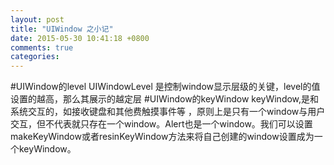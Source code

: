 ```yaml
---
layout: post
title: "UIWindow 之小记"
date: 2015-05-30 10:41:18 +0800
comments: true
categories: 
---
```

#UIWindow的level
UIWindowLevel 是控制window显示层级的关键，level的值设置的越高，那么其展示的越定层
#UIWindow的keyWindow
keyWindow,是和系统交互的，如接收键盘和其他费触摸事件等
，原则上是只有一个window与用户交互，但不代表就只存在一个window。Alert也是一个window。我们可以设置makeKeyWindow或者resinKeyWindow方法来将自己创建的window设置成为一个keyWindow。
